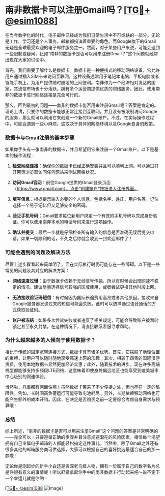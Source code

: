 # 南非数据卡可以注册Gmail吗？[[TG💪+ @esim1088](https://t.me/s/esim1088)]

在当今数字化的时代，电子邮件已经成为我们日常生活中不可或缺的一部分。无论是工作、学习还是个人事务，邮箱都扮演着重要的角色。而Google旗下的Gmail无疑是全球最受欢迎的电子邮件服务之一。然而，对于某些用户来说，可能会遇到一些限制或疑问，比如“南非的数据卡是否可以用来注册Gmail？”这个问题就经常出现在大家的讨论中。

首先，我们需要了解什么是数据卡。数据卡是一种便携式的移动网络设备，它允许用户通过插入SIM卡来访问互联网。这种设备通常用于笔记本电脑、平板电脑或者智能手机上，为用户提供随时随地的上网便利。南非作为一个经济相对发达的国家，其通信市场也十分活跃，拥有多个运营商提供优质的网络服务。因此，使用南非的数据卡进行网络连接是完全可行的。

那么，回到最初的问题——南非的数据卡能否用来注册Gmail呢？答案是肯定的。理论上讲，只要你的数据卡能够正常连接到互联网，并且没有被限制访问Google的服务，那么就可以利用它来创建一个新的Gmail账户。不过，在实际操作过程中，可能会遇到一些小麻烦，这取决于具体的网络环境以及Google自身的政策。

### 数据卡与Gmail注册的基本步骤

如果你手头有一张南非的数据卡，并且希望用它来注册一个Gmail账户，以下是基本的操作流程：

1. **检查网络连接**：确保你的数据卡已经正确安装并且可以顺利上网。可以通过打开网页浏览器访问任何网站来测试网络状况。
   
2. **访问Gmail官网**：前往Google提供的Gmail登录页面（https://www.gmail.com）。点击“创建账户”按钮进入注册界面。

3. **填写信息**：根据提示输入必要的个人信息，包括名字、姓氏、用户名等。记住选择一个易于记忆但又足够安全的密码。

4. **验证手机号码**：Gmail要求每位新用户绑定一个有效的手机号码以完成身份验证。你可以使用南非本地的电话号码来进行这项操作。

5. **确认并提交**：最后一步就是仔细检查所有输入的信息是否准确无误后提交申请。如果一切顺利的话，不久之后你就会收到一封欢迎邮件了！

### 可能会遇到的问题及解决方法

尽管上述步骤看起来简单明了，但在实际执行时仍可能存在一些障碍。以下是一些常见的问题及其对应的解决方案：

- **网络速度过慢**：由于数据卡依赖于无线信号传输，所以有时候会出现网速不稳定的情况。建议尽量选择信号较强的区域使用，或者尝试更换其他时段上网。
  
- **无法接收验证码短信**：有时候因为国际长途费用高昂或者其他原因，接收来自Google服务器发送过来的短信可能会失败。此时可以选择通过语音通话的方式获取验证码。

- **账户被冻结**：如果多次尝试失败或者违反了相关规定，可能会导致账户被暂时锁定甚至永久封禁。在这种情况下，请直接联系客服寻求帮助。

### 为什么越来越多的人倾向于使用数据卡？

相比于传统的固定宽带连接方式，数据卡具有诸多优势。首先，它摆脱了地理位置的束缚，让用户可以随时随地享受高速上网的乐趣；其次，相较于昂贵的国际漫游资费，使用本地数据卡显然更加经济实惠；此外，随着技术的进步，现在许多高端机型都能够支持多频段LTE网络，这意味着即使身处偏远地区也能享受到媲美城市中心级别的网速体验。

当然啦，凡事都有两面性嘛！虽然数据卡带来了不少便捷之处，但也存在一定的局限性。例如，长时间高负荷运行可能导致电池耗尽；另外，长期依赖移动网络也可能产生额外的成本开销。因此，在决定是否购买之前一定要综合考虑自身需求与预算哦！

### 总结

综上所述，“南非的数据卡是否可以用来注册Gmail”这个问题的答案是非常明确的——完全可以！只要遵循正确的步骤并且注意规避潜在的风险因素，相信每个渴望拥有自己专属电子邮箱的人都能轻松搞定这件事儿。当然啦，除了Gmail之外还有很多其他的邮箱服务商可供选择，大家可以根据自己的喜好挑选最适合自己的那一款啦！

无论你是刚起步的新手小白还是资深老鸟级人物，拥有一份属于自己的数字名片总是件很有意义的事情呢！所以赶紧拿起你手中的南非数据卡行动起来吧～说不定下一个幸运儿就是你哟！

[[TG💪+ @esim1088](https://t.me/s/esim1088) ![Image](https://i.postimg.cc/4NQfJmqS/Snipaste-2025-05-13-00-14-12.png)]